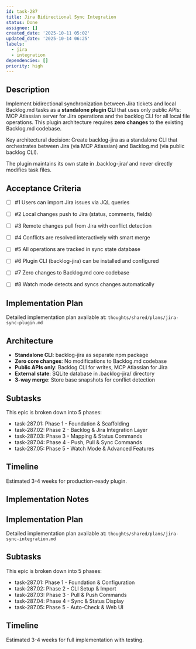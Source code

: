 ```yaml
---
id: task-287
title: Jira Bidirectional Sync Integration
status: Done
assignee: []
created_date: '2025-10-11 05:02'
updated_date: '2025-10-14 06:25'
labels:
  - jira
  - integration
dependencies: []
priority: high
---
```


## Description

<!-- SECTION:DESCRIPTION:BEGIN -->
Implement bidirectional synchronization between Jira tickets and local Backlog.md tasks as a **standalone plugin CLI** that uses only public APIs: MCP Atlassian server for Jira operations and the backlog CLI for all local file operations. This plugin architecture requires **zero changes** to the existing Backlog.md codebase.

Key architectural decision: Create backlog-jira as a standalone CLI that orchestrates between Jira (via MCP Atlassian) and Backlog.md (via public backlog CLI).

The plugin maintains its own state in .backlog-jira/ and never directly modifies task files.
<!-- SECTION:DESCRIPTION:END -->

## Acceptance Criteria
<!-- AC:BEGIN -->
- [ ] #1 Users can import Jira issues via JQL queries
- [ ] #2 Local changes push to Jira (status, comments, fields)
- [ ] #3 Remote changes pull from Jira with conflict detection
- [ ] #4 Conflicts are resolved interactively with smart merge
- [ ] #5 All operations are tracked in sync state database

- [ ] #6 Plugin CLI (backlog-jira) can be installed and configured
- [ ] #7 Zero changes to Backlog.md core codebase
- [ ] #8 Watch mode detects and syncs changes automatically
<!-- AC:END -->

## Implementation Plan

<!-- SECTION:PLAN:BEGIN -->
Detailed implementation plan available at:
`thoughts/shared/plans/jira-sync-plugin.md`

## Architecture

- **Standalone CLI**: backlog-jira as separate npm package
- **Zero core changes**: No modifications to Backlog.md codebase
- **Public APIs only**: Backlog CLI for writes, MCP Atlassian for Jira
- **External state**: SQLite database in .backlog-jira/ directory
- **3-way merge**: Store base snapshots for conflict detection

## Subtasks

This epic is broken down into 5 phases:
- task-287.01: Phase 1 - Foundation & Scaffolding
- task-287.02: Phase 2 - Backlog & Jira Integration Layer
- task-287.03: Phase 3 - Mapping & Status Commands
- task-287.04: Phase 4 - Push, Pull & Sync Commands
- task-287.05: Phase 5 - Watch Mode & Advanced Features

## Timeline

Estimated 3-4 weeks for production-ready plugin.
<!-- SECTION:PLAN:END -->

## Implementation Notes

<!-- SECTION:NOTES:BEGIN -->
## Implementation Plan

Detailed implementation plan available at:
`thoughts/shared/plans/jira-sync-integration.md`

## Subtasks

This epic is broken down into 5 phases:
- task-287.01: Phase 1 - Foundation & Configuration
- task-287.02: Phase 2 - CLI Setup & Import
- task-287.03: Phase 3 - Pull & Push Commands
- task-287.04: Phase 4 - Sync & Status Display
- task-287.05: Phase 5 - Auto-Check & Web UI

## Timeline

Estimated 3-4 weeks for full implementation with testing.
<!-- SECTION:NOTES:END -->
